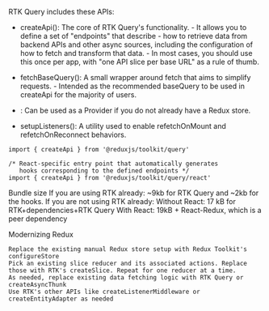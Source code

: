 RTK Query includes these APIs:

- createApi(): The core of RTK Query's functionality. 
        - It allows you to define a set of "endpoints" that describe 
            - how to retrieve data from backend APIs and other async sources, including the configuration of how to fetch and transform that data. 
            - In most cases, you should use this once per app, with "one API slice per base URL" as a rule of thumb.

- fetchBaseQuery(): A small wrapper around fetch that aims to simplify requests. 
        - Intended as the recommended baseQuery to be used in createApi for the majority of users.

- <ApiProvider />: Can be used as a Provider if you do not already have a Redux store.

-  setupListeners(): A utility used to enable refetchOnMount and refetchOnReconnect behaviors.

```
import { createApi } from '@reduxjs/toolkit/query'

/* React-specific entry point that automatically generates
   hooks corresponding to the defined endpoints */
import { createApi } from '@reduxjs/toolkit/query/react'
```


Bundle size
    If you are using RTK already: ~9kb for RTK Query and ~2kb for the hooks.
    If you are not using RTK already:
        Without React: 17 kB for RTK+dependencies+RTK Query
        With React: 19kB + React-Redux, which is a peer dependency

Modernizing Redux

    Replace the existing manual Redux store setup with Redux Toolkit's configureStore
    Pick an existing slice reducer and its associated actions. Replace those with RTK's createSlice. Repeat for one reducer at a time.
    As needed, replace existing data fetching logic with RTK Query or createAsyncThunk
    Use RTK's other APIs like createListenerMiddleware or createEntityAdapter as needed        